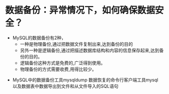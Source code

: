 # 数据备份：异常情况下，如何确保数据安全？

- MySQL的数据备份有2种，
  - 一种是物理备份,通过把数据文件复制出来,达到备份的目的
  - 另外一种是逻辑备份,通过把描述数据库结构和内容的信息保存起来,达到备份的目的。
  - 逻辑备份这种方式是免费的,广泛得到使用。
  - 物理备份的方式需要收费,用得比较少。

* MySQL中的数据备份工具mysqldump 数据恢复的命令行客户端工具mysql 以及数据表中数据导出到文件和从文件导入的SQL语句
